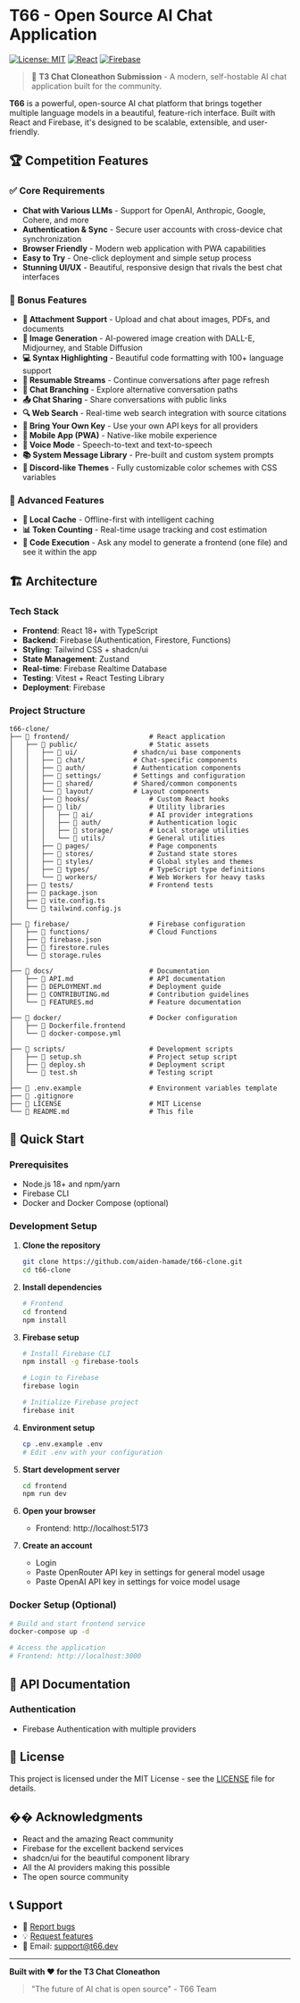 # T66 - Open Source AI Chat Application

[![License: MIT](https://img.shields.io/badge/License-MIT-yellow.svg)](https://opensource.org/licenses/MIT)
[![React](https://img.shields.io/badge/React-18.x-blue.svg)](https://reactjs.org/)
[![Firebase](https://img.shields.io/badge/Firebase-Latest-orange.svg)](https://firebase.google.com/)

> 🚀 **T3 Chat Cloneathon Submission** - A modern, self-hostable AI chat application built for the community.

**T66** is a powerful, open-source AI chat platform that brings together multiple language models in a beautiful, feature-rich interface. Built with React and Firebase, it's designed to be scalable, extensible, and user-friendly.

## 🏆 Competition Features

### ✅ Core Requirements
- **Chat with Various LLMs** - Support for OpenAI, Anthropic, Google, Cohere, and more
- **Authentication & Sync** - Secure user accounts with cross-device chat synchronization  
- **Browser Friendly** - Modern web application with PWA capabilities
- **Easy to Try** - One-click deployment and simple setup process
- **Stunning UI/UX** - Beautiful, responsive design that rivals the best chat interfaces

### 🌟 Bonus Features
- **📎 Attachment Support** - Upload and chat about images, PDFs, and documents
- **🎨 Image Generation** - AI-powered image creation with DALL-E, Midjourney, and Stable Diffusion
- **💻 Syntax Highlighting** - Beautiful code formatting with 100+ language support
- **🔄 Resumable Streams** - Continue conversations after page refresh
- **🌳 Chat Branching** - Explore alternative conversation paths
- **📤 Chat Sharing** - Share conversations with public links
- **🔍 Web Search** - Real-time web search integration with source citations
- **🔑 Bring Your Own Key** - Use your own API keys for all providers
- **📱 Mobile App (PWA)** - Native-like mobile experience
- **🎤 Voice Mode** - Speech-to-text and text-to-speech
- **📚 System Message Library** - Pre-built and custom system prompts
- **🎨 Discord-like Themes** - Fully customizable color schemes with CSS variables

### 🚀 Advanced Features
- **💾 Local Cache** - Offline-first with intelligent caching
- **📊 Token Counting** - Real-time usage tracking and cost estimation
- **🐳 Code Execution** - Ask any model to generate a frontend (one file) and see it within the app

## 🏗️ Architecture

### Tech Stack
- **Frontend**: React 18+ with TypeScript
- **Backend**: Firebase (Authentication, Firestore, Functions)
- **Styling**: Tailwind CSS + shadcn/ui
- **State Management**: Zustand
- **Real-time**: Firebase Realtime Database
- **Testing**: Vitest + React Testing Library
- **Deployment**: Firebase

### Project Structure

```
t66-clone/
├── 📁 frontend/                    # React application
│   ├── 📁 public/                  # Static assets
│   │   ├── 📁 ui/              # shadcn/ui base components
│   │   ├── 📁 chat/            # Chat-specific components
│   │   ├── 📁 auth/            # Authentication components
│   │   ├── 📁 settings/        # Settings and configuration
│   │   ├── 📁 shared/          # Shared/common components
│   │   └── 📁 layout/          # Layout components
│   │   ├── 📁 hooks/               # Custom React hooks
│   │   ├── 📁 lib/                 # Utility libraries
│   │   │   ├── 📁 ai/              # AI provider integrations
│   │   │   ├── 📁 auth/            # Authentication logic
│   │   │   ├── 📁 storage/         # Local storage utilities
│   │   │   └── 📁 utils/           # General utilities
│   │   ├── 📁 pages/               # Page components
│   │   ├── 📁 stores/              # Zustand state stores
│   │   ├── 📁 styles/              # Global styles and themes
│   │   ├── 📁 types/               # TypeScript type definitions
│   │   └── 📁 workers/             # Web Workers for heavy tasks
│   ├── 📁 tests/                   # Frontend tests
│   ├── 📄 package.json
│   ├── 📄 vite.config.ts
│   └── 📄 tailwind.config.js
│
├── 📁 firebase/                    # Firebase configuration
│   ├── 📁 functions/               # Cloud Functions
│   ├── 📄 firebase.json
│   ├── 📄 firestore.rules
│   └── 📄 storage.rules
│
├── 📁 docs/                        # Documentation
│   ├── 📄 API.md                   # API documentation
│   ├── 📄 DEPLOYMENT.md            # Deployment guide
│   ├── 📄 CONTRIBUTING.md          # Contribution guidelines
│   └── 📄 FEATURES.md              # Feature documentation
│
├── 📁 docker/                      # Docker configuration
│   ├── 📄 Dockerfile.frontend
│   └── 📄 docker-compose.yml
│
├── 📁 scripts/                     # Development scripts
│   ├── 📄 setup.sh                 # Project setup script
│   ├── 📄 deploy.sh                # Deployment script
│   └── 📄 test.sh                  # Testing script
│
├── 📄 .env.example                 # Environment variables template
├── 📄 .gitignore
├── 📄 LICENSE                      # MIT License
└── 📄 README.md                    # This file
```

## 🚀 Quick Start

### Prerequisites
- Node.js 18+ and npm/yarn
- Firebase CLI
- Docker and Docker Compose (optional)

### Development Setup

1. **Clone the repository**
   ```bash
   git clone https://github.com/aiden-hamade/t66-clone.git
   cd t66-clone
   ```

2. **Install dependencies**
   ```bash
   # Frontend
   cd frontend
   npm install
   ```

3. **Firebase setup**
   ```bash
   # Install Firebase CLI
   npm install -g firebase-tools
   
   # Login to Firebase
   firebase login
   
   # Initialize Firebase project
   firebase init
   ```

4. **Environment setup**
   ```bash
   cp .env.example .env
   # Edit .env with your configuration
   ```

5. **Start development server**
   ```bash
   cd frontend
   npm run dev
   ```

6. **Open your browser**
   - Frontend: http://localhost:5173

7. **Create an account**
   - Login
   - Paste OpenRouter API key in settings for general model usage
   - Paste OpenAI API key in settings for voice model usage

### Docker Setup (Optional)

```bash
# Build and start frontend service
docker-compose up -d

# Access the application
# Frontend: http://localhost:3000
```

## 📖 API Documentation

### Authentication
- Firebase Authentication with multiple providers

## 📄 License

This project is licensed under the MIT License - see the [LICENSE](LICENSE) file for details.

## �� Acknowledgments

- React and the amazing React community
- Firebase for the excellent backend services
- shadcn/ui for the beautiful component library
- All the AI providers making this possible
- The open source community

## 📞 Support

- 🐛 [Report bugs](https://github.com/yourusername/t66-clone/issues)
- 💡 [Request features](https://github.com/yourusername/t66-clone/discussions)
- 📧 Email: support@t66.dev

---

**Built with ❤️ for the T3 Chat Cloneathon**

> "The future of AI chat is open source" - T66 Team
